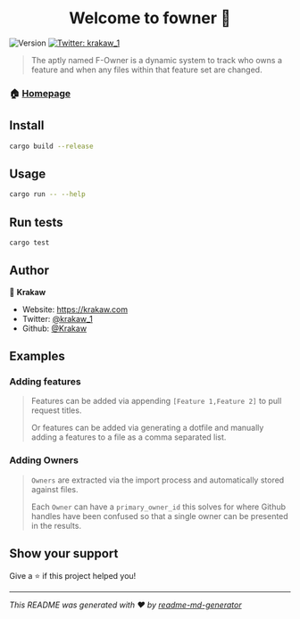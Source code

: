 <h1 align="center">Welcome to fowner 👋</h1>
<p>
  <img alt="Version" src="https://img.shields.io/badge/version-0.1.0-blue.svg?cacheSeconds=2592000" />
  <a href="https://twitter.com/krakaw_1" target="_blank">
    <img alt="Twitter: krakaw_1" src="https://img.shields.io/twitter/follow/krakaw_1.svg?style=social" />
  </a>
</p>

> The aptly named F-Owner is a dynamic system to track who owns a feature and when any files within that feature set are changed.


### 🏠 [Homepage](https://github.com/Krakaw/fowner)

[//]: # (### ✨ [Demo]&#40;krakaw.github.io/fowner&#41;)

## Install

```sh
cargo build --release
```

## Usage

```sh
cargo run -- --help
```

## Run tests

```sh
cargo test
```

## Author

👤 **Krakaw**

* Website: https://krakaw.com
* Twitter: [@krakaw_1](https://twitter.com/krakaw_1)
* Github: [@Krakaw](https://github.com/Krakaw)

## Examples

### Adding features

> Features can be added via appending `[Feature 1,Feature 2]` to pull request titles.
> 
> Or features can be added via generating a dotfile and manually adding a features to a file as a comma separated list.

### Adding Owners

> `Owners` are extracted via the import process and automatically stored against files.
> 
> Each `Owner` can have a `primary_owner_id` this solves for where Github handles have been confused so that a single owner can be presented in the results.

## Show your support

Give a ⭐️ if this project helped you!

***
_This README was generated with ❤️ by [readme-md-generator](https://github.com/kefranabg/readme-md-generator)_
